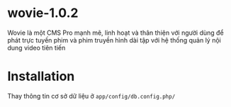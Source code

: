 # wovie-1.0.2
Wovie là một CMS Pro mạnh mẽ, linh hoạt và thân thiện với người dùng để phát trực tuyến phim và phim truyền hình dài tập với hệ thống quản lý nội dung video tiên tiến

# Installation
Thay thông tin cơ sở dữ liệu ở ```app/config/db.config.php/```

